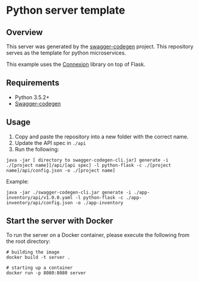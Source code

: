 # Python server template

## Overview
This server was generated by the [swagger-codegen](https://github.com/swagger-api/swagger-codegen) project. This repository serves as the template for python microservices.

This example uses the [Connexion](https://github.com/zalando/connexion) library on top of Flask.

## Requirements
* Python 3.5.2+
* [Swagger-codegen](https://github.com/swagger-api/swagger-codegen#prerequisites)

## Usage
1. Copy and paste the repository into a new folder with the correct name.
2. Update the API spec in `./api`
3. Run the following:
```
java -jar [ directory to swagger-codegen-cli.jar] generate -i ./[project name]]/api/[api spec] -l python-flask -c ./[project name]/api/config.json -o ./[project name]
```
Example:
```
java -jar ./swagger-codegen-cli.jar generate -i ./app-inventory/api/v1.0.0.yaml -l python-flask -c ./app-inventory/api/config.json -o ./app-inventory

```

## Start the server with Docker

To run the server on a Docker container, please execute the following from the root directory:

```
# building the image
docker build -t server .

# starting up a container
docker run -p 8080:8080 server
```